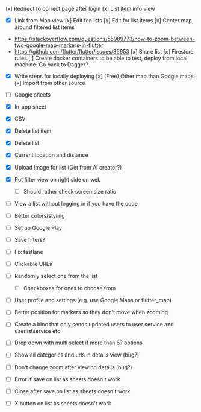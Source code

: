 
[x] Redirect to correct page after login
[x] List item info view
 - [x] Link from Map view 
[x] Edit for lists
[x] Edit for list items
[x] Center map around filtered list items
 - https://stackoverflow.com/questions/55989773/how-to-zoom-between-two-google-map-markers-in-flutter
 - https://github.com/flutter/flutter/issues/36653
[x] Share list
[x] Firestore rules
[ ] Create docker containers to be able to test, deploy from local machine. Go back to Dagger?
 - [x] Write steps for locally deploying
[x] (Free) Other map than Google maps
[x] Import from other source
  - [ ] Google sheets
  - [x] In-app sheet
  - [x] CSV
- [x] Delete list item 
- [x] Delete list
- [x] Current location and distance
- [x] Upload image for list (Get from AI creator?)
- [x] Put filter view on right side on web
  - [ ] Should rather check screen size ratio
- [ ] View a list without logging in if you have the code
- [ ] Better colors/styling
- [ ] Set up Google Play
- [ ] Save filters?  
- [ ] Fix fastlane
- [ ] Clickable URLs 
- [ ] Randomly select one from the list 
  - [ ] Checkboxes for ones to choose from
- [ ] User profile and settings (e.g. use Google Maps or flutter_map)
- [ ] Better position for markers so they don't move when zooming
- [ ] Create a bloc that only sends updated users to user service and userlistservice etc
- [ ] Drop down with multi select if more than 6? options
- [ ] Show all categories and urls in details view (bug?)
- [ ] Don't change zoom after viewing details (bug?)
- [ ] Error if save on list as sheets doesn't work
- [ ] Close after save on list as sheets doesn't work
- [ ] X button on list as sheets doesn't work


